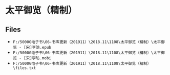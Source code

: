# 太平御览（精制）

## Files

- `F:/5000G电子书\06-书库更新（201911）\2018.11\1108\太平御览（精制）\太平御览 - [宋]李昉.epub`
- `F:/5000G电子书\06-书库更新（201911）\2018.11\1108\太平御览（精制）\太平御览 - [宋]李昉.mobi`
- `F:/5000G电子书\06-书库更新（201911）\2018.11\1108\太平御览（精制）\files.txt`
